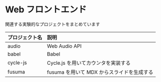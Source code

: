 # Web フロントエンド

関連する実験的なプロジェクトをまとめています

| プロジェクト名 | 説明 |
| :--- | :--- |
| audio | Web Audio API |
| babel | Babel |
| cycle-js | Cycle.js を用いてカウンタを実装する |
| fusuma | fusuma を用いて MDX からスライドを生成する |
